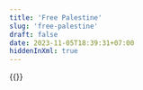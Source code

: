 ```yaml
---
title: 'Free Palestine'
slug: 'free-palestine'
draft: false
date: 2023-11-05T18:39:31+07:00
hiddenInXml: true
---
```


{{<iframe-fullscreen src="https://free-palestine.carrd.co/" title="Free Palestine">}}
